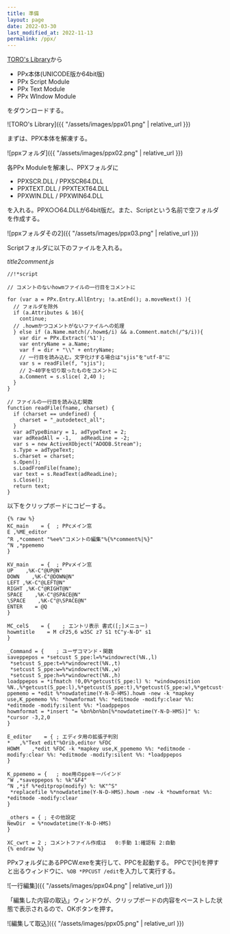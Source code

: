 ```yaml
---
title: 準備
layout: page
date: 2022-03-30
last_modified_at: 2022-11-13
permalink: /ppx/
---
```


[TORO's Library](http://toro.d.dooo.jp/)から

- PPx本体(UNICODE版か64bit版)
- PPx Script Module
- PPx Text Module
- PPx WIndow Module

をダウンロードする。

![TORO's Library]({{ "/assets/images/ppx01.png" | relative_url }})

まずは、PPX本体を解凍する。

![ppxフォルダ]({{ "/assets/images/ppx02.png" | relative_url }})

各PPx Moduleを解凍し、PPXフォルダに

- PPXSCR.DLL / PPXSCR64.DLL
- PPXTEXT.DLL / PPXTEXT64.DLL
- PPXWIN.DLL / PPXWIN64.DLL

を入れる。PPX○○64.DLLが64bit版だ。また、Scriptという名前で空フォルダを作成する。

![ppxフォルダその2]({{ "/assets/images/ppx03.png" | relative_url }})

Scriptフォルダに以下のファイルを入れる。

_title2comment.js_

```text
//!*script

// コメントのないhowmファイルの一行目をコメントに

for (var a = PPx.Entry.AllEntry; !a.atEnd(); a.moveNext() ){
  // フォルダを除外
  if (a.Attributes & 16){
    continue;
  // .howmかつコメントがないファイルへの処理
  } else if (a.Name.match(/.howm$/i) && a.Comment.match(/^$/i)){
    var dir = PPx.Extract('%1');
    var entryName = a.Name;
    var f = dir + "\\" + entryName;
    // 一行目を読み込む。文字化けする場合は"sjis"を"utf-8"に
    var s = readFile(f, "sjis");
    // 2~40字を切り取ったものをコメントに
    a.Comment = s.slice( 2,40 );
  }
}

// ファイルの一行目を読み込む関数
function readFile(fname, charset) {
  if (charset == undefined) {
    charset = "_autodetect_all";
  }
  var adTypeBinary = 1, adTypeText = 2;
  var adReadAll = -1,   adReadLine = -2;
  var s = new ActiveXObject("ADODB.Stream");
  s.Type = adTypeText;
  s.charset = charset;
  s.Open();
  s.LoadFromFile(fname);
  var text = s.ReadText(adReadLine);
  s.Close();
  return text;
}
```

以下をクリップボードにコピーする。

```text
{% raw %}
KC_main    = {	; PPcメイン窓
E ,%ME_editor
^R ,*comment "%ee%"コメントの編集"%{%*comment%|%}"
^N ,*ppememo
}

KV_main    = {	; PPvメイン窓
UP    ,%K-C"@UP@N"
DOWN    ,%K-C"@DOWN@N"
LEFT ,%K-C"@LEFT@N"
RIGHT ,%K-C"@RIGHT@N"
SPACE    ,%K-C"@SPACE@N"
\SPACE    ,%K-C"@\SPACE@N"
ENTER    = @Q
}

MC_celS    = {    ; エントリ表示 書式([;]メニュー)
howmtitle    = M cF25,6 w35C z7 S1 tC"y-N-D" s1
}

_Command = {	; ユーザコマンド・関数
saveppepos = *setcust S_ppe:l=%*windowrect(%N.,l)
 *setcust S_ppe:t=%*windowrect(%N.,t)
 *setcust S_ppe:w=%*windowrect(%N.,w)
 *setcust S_ppe:h=%*windowrect(%N.,h)
loadppepos = *ifmatch !0,0%*getcust(S_ppe:l) %: *windowposition %N.,%*getcust(S_ppe:l),%*getcust(S_ppe:t),%*getcust(S_ppe:w),%*getcust(S_ppe:h)
ppememo = *edit %*nowdatetime(Y-N-D-HMS).howm -new -k *mapkey use,K_ppememo %%: *howmformat %%: *editmode -modify:clear %%: *editmode -modify:silent %%: *loadppepos
howmformat = *insert "= %bn%bn%bn[%*nowdatetime(Y-N-D-HMS)]" %: *cursor -3,2,0
}

E_editor	= {	; エディタ用の拡張子判別
*	,%"Text edit"%Orib,editor %FDC
HOWM	,*edit %FDC -k *mapkey use,K_ppememo %%: *editmode -modify:clear %%: *editmode -modify:silent %%: *loadppepos
}

K_ppememo = {	; moe用のppeキーバインド
^W ,*saveppepos %: %k"&F4"
^N ,*if %*editprop(modify) %: %K"^S"
 *replacefile %*nowdatetime(Y-N-D-HMS).howm -new -k *howmformat %%: *editmode -modify:clear
}

_others	= {	; その他設定
NewDir	= %*nowdatetime(Y-N-D-HMS)
}

XC_cwrt	= 2	; コメントファイル作成は	0:手動 1:確認有 2:自動
{% endraw %}
```

PPxフォルダにあるPPCW.exeを実行して、PPCを起動する。
PPCで[H]を押すと出るウィンドウに、`%OB *PPCUST /edit`を入力して実行する。

![一行編集]({{ "/assets/images/ppx04.png" | relative_url }})

「編集した内容の取込」ウィンドウが、クリップボードの内容をペーストした状態で表示されるので、OKボタンを押す。

![編集して取込]({{ "/assets/images/ppx05.png" | relative_url }})

